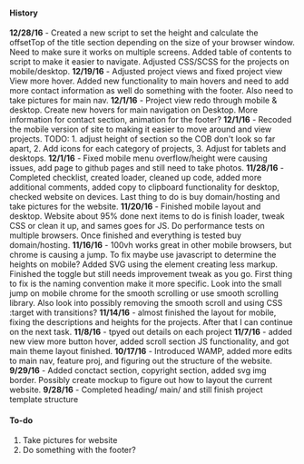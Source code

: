 #### History
**12/28/16** - Created a new script to set the height and calculate the offsetTop of the title section depending on the size of your browser window. Need to make sure it works on multiple screens. Added table of contents to script to make it easier to navigate. Adjusted CSS/SCSS for the projects on mobile/desktop.
**12/19/16** - Adjusted project views and fixed project view View more hover. Added new functionality to main hovers and need to add more contact information as well do something with the footer. Also need to take pictures for main nav.
**12/1/16** - Project view redo through mobile & desktop. Create new hovers for main navigation on Desktop. More information for contact section, animation for the footer?
**12/1/16** - Recoded the mobile version of site to making it easier to move around and view projects. TODO: 1. adjust height of section so the COB don't look so far apart, 2. Add icons for each category of projects, 3. Adjust for tablets and desktops.
**12/1/16** - Fixed mobile menu overflow/height were causing issues, add page to github pages and still need to take photos.
**11/28/16** - Completed checklist, created loader, cleaned up code, added more additional comments, added copy to clipboard functionality for desktop, checked website on devices. Last thing to do is buy domain/hosting and take pictures for the website.
**11/20/16** - Finished mobile layout and desktop. Website about 95% done next items to do is finish loader, tweak CSS or clean it up, and sames goes for JS. Do performance tests on multiple browsers. Once finished and everything is tested buy domain/hosting.
**11/16/16** - 100vh works great in other mobile browsers, but chrome is causing a jump. To fix maybe use javascript to determine the heights on mobile? Added SVG using the <use> element creating less markup. Finished the toggle but still needs improvement tweak as you go. First thing to fix is the naming convention make it more specific. Look into the small jump on mobile chrome for the smooth scrolling or use smooth scrolling library. Also look into possibly removing the smooth scroll and using CSS :target with transitions?
**11/14/16** - almost finished the layout for mobile, fixing the descriptions and heights for the projects. After that I can continue on the next task.
**11/8/16** - tpyed out details on each project
**11/7/16** - added new view more button hover, added scroll section JS functionality, and got main theme layout finished.
**10/17/16** - Introduced WAMP, added more edits to main nav, feature proj, and figuring out the structure of the website.
**9/29/16** - Added conctact section, copyright section, added svg img border. Possibly create mockup to figure out how to layout the current website.
**9/28/16** - Completed heading/ main/ and still finish project template structure

#### To-do
1) Take pictures for website
2) Do something with the footer?
